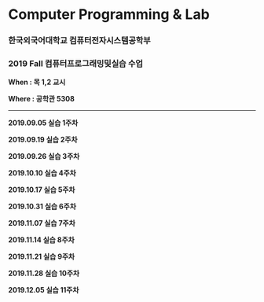 # Computer Programming & Lab

### 한국외국어대학교 컴퓨터전자시스템공학부

### **2019 Fall 컴퓨터프로그래밍및실습 수업**

**When : 목 1,2 교시**

**Where : 공학관 5308**

---

**2019.09.05 실습 1주차**

**2019.09.19 실습 2주차**

**2019.09.26 실습 3주차**

**2019.10.10 실습 4주차**

**2019.10.17 실습 5주차**

**2019.10.31 실습 6주차**

**2019.11.07 실습 7주차**

**2019.11.14 실습 8주차**

**2019.11.21 실습 9주차**

**2019.11.28 실습 10주차**

**2019.12.05 실습 11주차**

